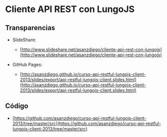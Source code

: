 # Cliente API REST con LungoJS

## Transparencias

- SlideShare:

    - [http://www.slideshare.net/asanzdiego/cliente-api-rest-con-lungojs](http://www.slideshare.net/asanzdiego/cliente-api-rest-con-lungojs)

- GitHub Pages:

    - [http://asanzdiego.github.io/curso-api-restful-lungojs-client-2013/slides/export/api-restful-lungojs-client.slides.html](http://asanzdiego.github.io/curso-api-restful-lungojs-client-2013/slides/export/api-restful-lungojs-client.slides.html)

## Código

- [https://github.com/asanzdiego/curso-api-restful-lungojs-client-2013/tree/master/src](https://github.com/asanzdiego/curso-api-restful-lungojs-client-2013/tree/master/src)
